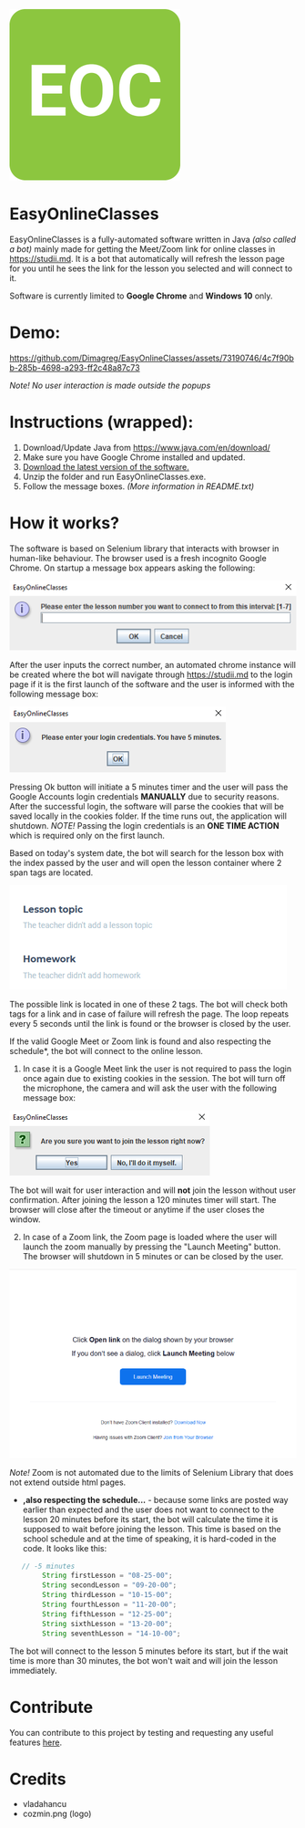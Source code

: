 ![Logo](logo.png)

# EasyOnlineClasses
EasyOnlineClasses is a fully-automated software written in Java *(also called a bot)* mainly made for getting the Meet/Zoom link for online classes in https://studii.md. It is a bot that automatically will refresh the lesson page for you until he sees the link for the 
lesson you selected and will connect to it.

Software is currently limited to **Google Chrome** and **Windows 10** only.

# Demo:
https://github.com/Dimagreg/EasyOnlineClasses/assets/73190746/4c7f90bb-285b-4698-a293-ff2c48a87c73

*Note! No user interaction is made outside the popups*

# Instructions (wrapped):
1. Download/Update Java from https://www.java.com/en/download/
2. Make sure you have Google Chrome installed and updated.
3. [Download the latest version of the software.](https://github.com/Dimagreg/EasyOnlineClasses/releases)
4. Unzip the folder and run EasyOnlineClasses.exe.
5. Follow the message boxes.
*(More information in README.txt)*

# How it works?
The software is based on Selenium library that interacts with browser in human-like behaviour. The browser used is a fresh incognito Google Chrome.
On startup a message box appears asking the following:

![info1](infobox/info1.PNG)

After the user inputs the correct number, an automated chrome instance will be created where the bot will navigate through https://studii.md to the login page if it is the first launch of the software and the user is informed with the following message box:

![info2](infobox/info2.PNG)

Pressing Ok button will initiate a 5 minutes timer and the user will pass the Google Accounts login credentials **MANUALLY** due to security reasons. After the successful login, the software will parse the cookies that will be saved locally in the cookies folder. If the time runs out, the application will shutdown.
*NOTE!* Passing the login credentials is an **ONE TIME ACTION** which is required only on the first launch.

Based on today's system date, the bot will search for the lesson box with the index passed by the user and will open the lesson container where 2 span tags are located.

![info4](infobox/info4.PNG)

The possible link is located in one of these 2 <span> tags. The bot will check both tags for a link and in case of failure will refresh the page. The loop repeats every 5 seconds until the link is found or the browser is closed by the user.
  
If the valid Google Meet or Zoom link is found and also respecting the schedule*, the bot will connect to the online lesson.

1. In case it is a Google Meet link the user is not required to pass the login once again due to existing cookies in the session. The bot will turn off the microphone, the camera and will ask the user with the following message box:

![info3](infobox/info3.PNG)

The bot will wait for user interaction and will **not** join the lesson without user confirmation. After joining the lesson a 120 minutes timer will start. The browser will close after the timeout or anytime if the user closes the window.

2. In case of a Zoom link, the Zoom page is loaded where the user will launch the zoom manually by pressing the "Launch Meeting" button. The browser will shutdown in 5 minutes or can be closed by the user.

![info5](infobox/info5.png)

*Note!* Zoom is not automated due to the limits of Selenium Library that does not extend outside html pages.

* **,also respecting the schedule...** - because some links are posted way earlier than expected and the user does not want to connect to the lesson 20 minutes before its start, the bot will calculate the time it is supposed to wait before joining the lesson. This time is based on the school schedule and at the time of speaking, it is hard-coded in the code. It looks like this:

```java
   // -5 minutes
        String firstLesson = "08-25-00";
        String secondLesson = "09-20-00";
        String thirdLesson = "10-15-00";
        String fourthLesson = "11-20-00";
        String fifthLesson = "12-25-00";
        String sixthLesson = "13-20-00";
        String seventhLesson = "14-10-00";
```
The bot will connect to the lesson 5 minutes before its start, but if the wait time is more than 30 minutes, the bot won't wait and will join the lesson immediately.

# Contribute
You can contribute to this project by testing and requesting any useful features [here](https://github.com/Dimagreg/EasyOnlineClasses/issues).

# Credits
* vladahancu
* cozmin.png (logo)
